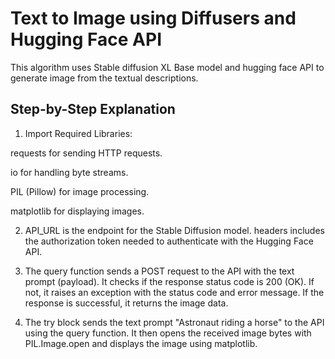# Text to Image using Diffusers and Hugging Face API

This algorithm uses Stable diffusion XL Base model and hugging face API to generate image from the textual descriptions. 

## Step-by-Step Explanation
1. Import Required Libraries:

requests for sending HTTP requests.


io for handling byte streams.


PIL (Pillow) for image processing.


matplotlib for displaying images.


2. API_URL is the endpoint for the Stable Diffusion model.
headers includes the authorization token needed to authenticate with the Hugging Face API.


3. The query function sends a POST request to the API with the text prompt (payload).
It checks if the response status code is 200 (OK). If not, it raises an exception with the status code and error message.
If the response is successful, it returns the image data.


4. The try block sends the text prompt "Astronaut riding a horse" to the API using the query function.
It then opens the received image bytes with PIL.Image.open and displays the image using matplotlib.
